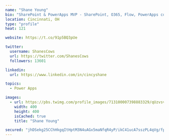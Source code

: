 ```yaml
---
name: "Shane Young"
bio: "SharePoint & PowerApps MVP - SharePoint, O365, Flow, PowerApps consulting? @PowerApps911 | Pure Snark? You found it."
location: Cincinnati, OH
type: "profile"
heat: 121

website: https://t.co/91p5BQ3pUe

twitter:
  username: ShanesCows
  url: https://twitter.com/ShanesCows
  followers: 13601

linkedin:
  url: https://www.linkedin.com/in/cincyshane

topics:
  - Power Apps

images:
  - url: https://pbs.twimg.com/profile_images/713100007398883329/qUzvsvQ3_400x400.jpg
    width: 400
    height: 400
    isCached: true
    title: "Shane Young"

secured: "jhDSekg25CChHkgqItHptM3N4uAGx5maNfqR4yP/ikC41ucA7sszPL4qVg/fpND4w6gXzV6joxpQwM6LNCmlzgwqBzxL3bZEq2vt7KRUGvLihTfh+ZJpmg+71B6MmGipmUo6x6+RUP698HbLuwy6tBjYL1dj5jel5zArGr1xZQ0ST3O3urNr8WvbmTwCSrDj8DJjWky8g0H7TZhgUPTyaId65L70bgHohZnkEoDIyL5+4LUIqZEgzieWfjRa97JEFGint1ifcn3w/6lovkKSXa15TyWuFgY6MgtaW+QOxmrzCJW36lolMLXwPYWkr/DZDu7iu49H87f0By/NMerPFUBtgByYhkayjQg4KKR8Yt4MXsUNUHsJZSaV2YDcNEHh9XI13LQL5c6VauA1G0GbHt7I+ZiinySvqz89rMA4SS4=;FpdnyLiYmXqK5gwVJgmEQA=="
---
```


